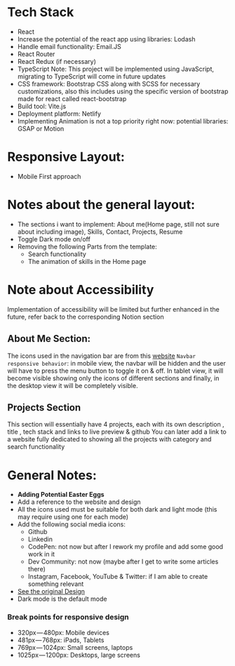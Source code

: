 # Tech Stack
- React
- Increase the potential of the react app using libraries: Lodash
- Handle email functionality: Email.JS
- React Router
- React Redux (if necessary)
- TypeScript Note: This project will be implemented using JavaScript, migrating to TypeScript will come in future updates
- CSS framework: Bootstrap CSS along with SCSS for necessary customizations, also this includes using the specific version of bootstrap made for react called react-bootstrap
- Build tool: Vite.js
- Deployment platform: Netlify
- Implementing Animation is not a top priority right now: potential libraries: GSAP or Motion


# Responsive Layout:
- Mobile First approach


# Notes about the general layout:
- The sections i want to implement: About me(Home page, still not sure about including image), Skills, Contact, Projects, Resume
- Toggle Dark mode on/off
- Removing the following Parts from the template:
   - Search functionality
   - The animation of skills in the Home page


# Note about Accessibility
Implementation of accessibility will be limited but further enhanced in the future, refer back to the corresponding Notion section

## About Me Section:
The icons used in the navigation bar are from this [website](https://www.svgrepo.com/vectors/github/)
`Navbar responsive behavior`: in mobile view, the navbar will be hidden and the user will have to press the menu button to toggle it on & off. In tablet view, it will become visible showing only the icons of different sections and finally, in the desktop view it will be completely visible.

## Projects Section
This section will essentially have 4 projects, each with its own description , title , tech stack and links to live preview & github
You can later add a link to a website fully dedicated to showing all the projects with category and search functionality


# General Notes:
- **Adding Potential Easter Eggs**
- Add a reference to the website and design
- All the icons used must be suitable for both dark and light mode (this may require using one for each mode)
- Add the following social media icons:
    - Github
    - Linkedin
    - CodePen: not now but after I rework my profile and add some good work in it
    - Dev Community: not now (maybe after I get to write some articles there)
    - Instagram, Facebook, YouTube & Twitter: if I am able to create something relevant
- [See the original Design](https://riadhadrani.github.io/slick-portfolio-svelte/)
- Dark mode is the default mode


### Break points for responsive design
- 320px — 480px: Mobile devices
- 481px — 768px: iPads, Tablets
- 769px — 1024px: Small screens, laptops
- 1025px — 1200px: Desktops, large screens
